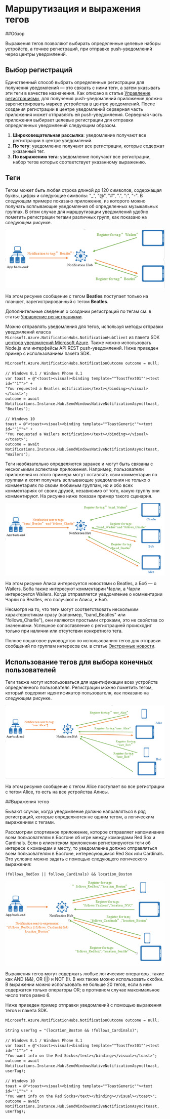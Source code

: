 <properties
	pageTitle="Маршрутизация и выражения тегов"
	description="В этом разделе рассказывается о маршрутизации и выражениях тегов для центров уведомлений Azure."
	services="notification-hubs"
	documentationCenter=".net"
	authors="wesmc7777"
	manager="erikre"
	editor=""/>

<tags
	ms.service="notification-hubs"
	ms.workload="mobile"
	ms.tgt_pltfrm="mobile-multiple"
	ms.devlang="dotnet"
	ms.topic="article"
	ms.date="06/29/2016"
	ms.author="wesmc"/>

# Маршрутизация и выражения тегов

##Обзор

Выражения тегов позволяют выбирать определенные целевые наборы устройств, а точнее регистраций, при отправке push-уведомлений через центры уведомлений.


## Выбор регистраций

Единственный способ выбрать определенные регистрации для получения уведомлений — это связать с ними теги, а затем указывать эти теги в качестве назначения. Как описано в статье [Управление регистрациями](notification-hubs-push-notification-registration-management.md), для получения push-уведомлений приложение должно зарегистрировать маркер устройства в центре уведомлений. После создания регистрации в центре уведомлений серверная часть приложения может отправлять ей push-уведомления. Серверная часть приложения выбирает целевые регистрации для отправки определенных уведомлений следующим образом.

1. **Широковещательная рассылка**: уведомление получают все регистрации в центре уведомлений.
2. **По тегу**: уведомление получают все регистрации, которые содержат указанный тег.
3. **По выражению тега**: уведомление получают все регистрации, набор тегов которых соответствует указанному выражению.

## Теги

Тегом может быть любая строка длиной до 120 символов, содержащая буквы, цифры и следующие символы: "\_", "@", "#", ".", ":", "-". В следующем примере показано приложение, из которого можно получать всплывающие уведомления об определенных музыкальных группах. В этом случае для маршрутизации уведомлений удобно пометить регистрации тегами различных групп, как показано на следующем рисунке.

![](./media/notification-hubs-routing-tag-expressions/notification-hubs-tags.png)

На этом рисунке сообщение с тегом **Beatles** поступает только на планшет, зарегистрированный с тегом **Beatles**.

Дополнительные сведения о создании регистраций по тегам см. в статье [Управление регистрациями](notification-hubs-push-notification-registration-management.md).

Можно отправлять уведомления для тегов, используя методы отправки уведомлений класса `Microsoft.Azure.NotificationHubs.NotificationHubClient` из пакета SDK [центров уведомлений Microsoft Azure](https://www.nuget.org/packages/Microsoft.Azure.NotificationHubs/). Также можно использовать Node.js или интерфейсы API REST push-уведомлений. Ниже приведен пример с использованием пакета SDK.


	Microsoft.Azure.NotificationHubs.NotificationOutcome outcome = null;

	// Windows 8.1 / Windows Phone 8.1
	var toast = @"<toast><visual><binding template=""ToastText01""><text id=""1"">" +
	"You requested a Beatles notification</text></binding></visual></toast>";
	outcome = await Notifications.Instance.Hub.SendWindowsNativeNotificationAsync(toast, "Beatles");

	// Windows 10
	toast = @"<toast><visual><binding template=""ToastGeneric""><text id=""1"">" +
	"You requested a Wailers notification</text></binding></visual></toast>";
	outcome = await Notifications.Instance.Hub.SendWindowsNativeNotificationAsync(toast, "Wailers");




Теги необязательно определяются заранее и могут быть связаны с несколькими аспектами приложения. Например, пользователи приложения из этого примера могут оставлять свои комментарии по группам и хотят получать всплывающие уведомления не только о комментариях по своим любимым группам, но и обо всех комментариях от своих друзей, независимо от того, какую группу они комментируют. На рисунке ниже показан пример такого сценария.



![](./media/notification-hubs-routing-tag-expressions/notification-hubs-tags2.png)

На этом рисунке Алиса интересуется новостями о Beatles, а Боб — о Wailers. Боба также интересуют комментарии Чарли, а Чарли интересуется Wailers. Когда отправляется уведомление о комментарии Чарли по Beatles, его получают и Алиса, и Боб.

Несмотря на то, что теги могут соответствовать нескольким характеристикам сразу (например, "band\_Beatles" или "follows\_Charlie"), они являются простыми строками, это не свойства со значениями. Успешное сопоставление с регистрацией происходит только при наличии или отсутствии конкретного тега.

Полное пошаговое руководство по использованию тегов для отправки сообщений по группам интересов см. в статье [Экстренные новости](notification-hubs-windows-notification-dotnet-push-xplat-segmented-wns.md).


## Использование тегов для выбора конечных пользователей

Теги также могут использоваться для идентификации всех устройств определенного пользователя. Регистрации можно пометить тегом, который содержит идентификатор пользователя, как показано на следующем рисунке.


![](./media/notification-hubs-routing-tag-expressions/notification-hubs-tags3.png)

На этом рисунке сообщение с тегом Alice поступает во все регистрации с тегом Alice, то есть на все устройства Алисы.


##Выражения тегов

Бывают случаи, когда уведомление должно направляться в ряд регистраций, которые определяются не одним тегом, а логическим выражением с тегами.

Рассмотрим спортивное приложение, которое отправляет напоминание всем пользователям в Бостоне об игре между командами Red Sox и Cardinals. Если в клиентском приложении регистрируются теги об интересе к командам и месту, то уведомление должно отправляться всем пользователям в Бостоне, интересующимся Red Sox или Cardinals. Это условие можно задать с помощью следующего логического выражения:

	(follows_RedSox || follows_Cardinals) && location_Boston


![](./media/notification-hubs-routing-tag-expressions/notification-hubs-tags4.png)

Выражения тегов могут содержать любые логические операторы, такие как AND (&&), OR (||) и NOT (!). В них также можно использовать скобки. В выражении можно использовать не больше 20 тегов, если в нем содержатся только операторы OR; в противном случае максимальное число тегов равно 6.

Ниже приведен пример отправки уведомлений с помощью выражения тегов и пакета SDK.


	Microsoft.Azure.NotificationHubs.NotificationOutcome outcome = null;

	String userTag = "(location_Boston && !follows_Cardinals)";	

	// Windows 8.1 / Windows Phone 8.1
	var toast = @"<toast><visual><binding template=""ToastText01""><text id=""1"">" +
	"You want info on the Red Socks</text></binding></visual></toast>";
	outcome = await Notifications.Instance.Hub.SendWindowsNativeNotificationAsync(toast, userTag);

	// Windows 10
	toast = @"<toast><visual><binding template=""ToastGeneric""><text id=""1"">" +
	"You want info on the Red Socks</text></binding></visual></toast>";
	outcome = await Notifications.Instance.Hub.SendWindowsNativeNotificationAsync(toast, userTag);

<!---HONumber=AcomDC_0706_2016-->